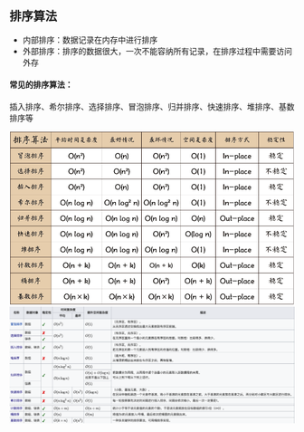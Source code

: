 ## 排序算法
- 内部排序：数据记录在内存中进行排序
- 外部排序：排序的数据很大，一次不能容纳所有记录，在排序过程中需要访问外存

#### 常见的排序算法：
插入排序、希尔排序、选择排序、冒泡排序、归并排序、快速排序、堆排序、基数排序等

![排序](./assets/sort.png)
![排序](./assets/sorted.png)



